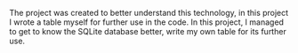 The project was created to better understand this technology, in this project I wrote a table myself for further use in the code.
In this project, I managed to get to know the SQLite database better, write my own table for its further use.
